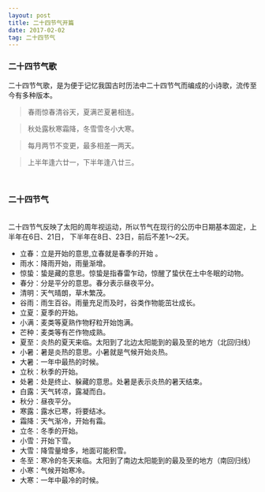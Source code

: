 ```yaml
---
layout: post
title: 二十四节气开篇
date: 2017-02-02
tag: 二十四节气
---
```


### 二十四节气歌        

二十四节气歌，是为便于记忆我国古时历法中二十四节气而编成的小诗歌，流传至今有多种版本。

>春雨惊春清谷天，夏满芒夏暑相连。

>秋处露秋寒霜降，冬雪雪冬小大寒。

>每月两节不变更，最多相差一两天。

>上半年逢六廿一，下半年逢八廿三。
>

<br />

### 二十四节气        

<br />
二十四节气反映了太阳的周年视运动，所以节气在现行的公历中日期基本固定，上半年在6日、21日，
下半年在8日、23日，前后不差1～2天。

- 立春：立是开始的意思,立春就是春季的开始  。
- 雨水：降雨开始，雨量渐增。
- 惊蛰：蛰是藏的意思。惊蛰是指春雷乍动，惊醒了蛰伏在土中冬眠的动物。
- 春分：分是平分的意思。春分表示昼夜平分。
- 清明：天气晴朗，草木繁茂。
- 谷雨：雨生百谷。雨量充足而及时，谷类作物能茁壮成长。
- 立夏：夏季的开始。
- 小满：麦类等夏熟作物籽粒开始饱满。
- 芒种：麦类等有芒作物成熟。
- 夏至：炎热的夏天来临。太阳到了北边太阳能到的最及至的地方（北回归线）
- 小暑：暑是炎热的意思。小暑就是气候开始炎热。
- 大暑：一年中最热的时候。
- 立秋：秋季的开始。
- 处暑：处是终止、躲藏的意思。处暑是表示炎热的暑天结束。
- 白露：天气转凉，露凝而白。
- 秋分：昼夜平分。
- 寒露：露水已寒，将要结冰。
- 霜降：天气渐冷，开始有霜。
- 立冬：冬季的开始。
- 小雪：开始下雪。
- 大雪：降雪量增多，地面可能积雪。
- 冬至：寒冷的冬天来临。太阳到了南边太阳能到的最及至的地方（南回归线）
- 小寒：气候开始寒冷。
- 大寒：一年中最冷的时候。
